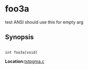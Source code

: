 # foo3a
test ANSI should use this for empty arg 
## Synopsis
```

int foo3a(void)
```
**Location:**<A HREF="../../../../tstpgma.c#foo3a">tstpgma.c</A>
